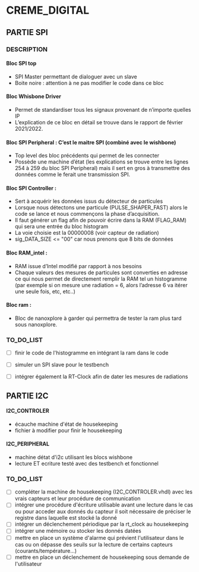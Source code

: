 # CREME_DIGITAL

## PARTIE SPI
### DESCRIPTION
#### Bloc SPI top 
- SPI Master permettant de dialoguer avec un slave
- Boite noire : attention à ne pas modifier le code dans ce bloc

#### Bloc Whisbone Driver
- Permet de standardiser tous les signaux provenant de n’importe quelles IP
- L’explication de ce bloc en détail se trouve dans le rapport de février 2021/2022.

#### Bloc SPI Peripheral : C’est le maitre SPI (combiné avec le wishbone)
- Top level des bloc précédents qui permet de les connecter
- Possède une machine d’état (les explications se trouve entre les lignes 254 à 259 du bloc SPI Peripheral) mais il sert en gros à transmettre des données comme le ferait une transmission SPI.

#### Bloc SPI Controller :
- Sert à acquérir les données issus du détecteur de particules
- Lorsque nous détectons une particule (PULSE_SHAPER_FAST) alors le code se lance et nous commençons la phase d’acquisition.
- Il faut générer un flag afin de pouvoir écrire dans la RAM (FLAG_RAM) qui sera une entrée du bloc histogram
- La voie choisie est la 00000008 (voir capteur de radiation)
- sig_DATA_SIZE <= "00" car nous prenons que 8 bits de données

#### Bloc RAM_intel :
- RAM issue d’Intel modifié par rapport à nos besoins
- Chaque valeurs des mesures de particules sont converties en adresse ce qui nous permet de directement remplir la RAM tel un histogramme (par exemple si on mesure une radiation = 6, alors l’adresse 6 va itérer une seule fois, etc, etc..)

#### Bloc ram : 
- Bloc de nanoxplore à garder qui permettra de tester la ram plus tard sous nanoxplore.

### TO_DO_LIST
- [ ] finir le code de l'histogramme en intégrant la ram dans le code 
- [ ] simuler un SPI slave pour le testbench
- [ ] intégrer également la RT-Clock afin de dater les mesures de radiations


## PARTIE I2C
#### I2C_CONTROLER
- écauche machine d'état de housekeeping
- fichier à modifier pour finir le housekeeping

#### I2C_PERIPHERAL
- machine détat d'i2c utilisant les blocs wishbone
- lecture ET ecriture testé avec des testbench et fonctionnel

####

### TO_DO_LIST
- [ ] compléter la machine de housekeeping (I2C_CONTROLER.vhdl) avec les vrais capteurs et leur procédure de communication
- [ ] intégrer une procédure d'écriture utilisable avant une lecture dans le cas ou pour acceder aux donnés du capteur il soit nécessaire de préciser le registre dans laquelle est stocké la donné
- [ ] intégrer un déclenchement périodique par la rt_clock au housekeeping 
- [ ] intégrer une mémoire ou stocker les donnés datées
- [ ] mettre en place un système d'alarme qui prévient l'utilisateur dans le cas ou on dépasse des seuils sur la lecture de certains capteurs (courants/température...)
- [ ] mettre en place un déclenchement de housekeeping sous demande de l'utilisateur

